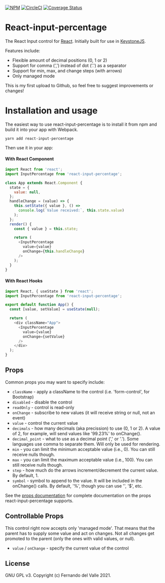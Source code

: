 [![NPM](https://img.shields.io/npm/v/react-input-percentage.svg)](https://www.npmjs.com/package/react-input-percentage)
[![CircleCI](https://circleci.com/gh/fmdelvalle/react-input-percentage/tree/master.svg?style=shield)](https://circleci.com/gh/fmdelvalle/react-input-percentage/tree/master)
[![Coverage Status](https://coveralls.io/repos/fmdelvalle/react-input-percentage/badge.svg?branch=master&service=github)](https://coveralls.io/github/fmdelvalle/react-input-percentage?branch=master)

# React-input-percentage

The React Input control for [React](https://reactjs.com). Initially built for use in [KeystoneJS](http://www.keystonejs.com).

Features include:

- Flexible amount of decimal positions (0, 1 or 2)
- Support for comma (',') instead of dot ('.') as a separator
- Support for min, max, and change steps (with arrows)
- Only managed mode

This is my first upload to Github, so feel free to suggest improvements or changes!


# Installation and usage

The easiest way to use react-input-percentage is to install it from npm and build it into your app with Webpack.

```
yarn add react-input-percentage
```

Then use it in your app:

#### With React Component

```js
import React from 'react';
import InputPercentage from 'react-input-percentage';

class App extends React.Component {
  state = {
    value: null,
  };
  handleChange = (value) => {
    this.setState({ value }, () =>
      console.log(`Value received:`, this.state.value)
    );
  };
  render() {
    const { value } = this.state;

    return (
      <InputPercentage
        value={value}
        onChange={this.handleChange}
      />
    );
  }
}
```

#### With React Hooks

```js
import React, { useState } from 'react';
import InputPercentage from 'react-input-percentage';

export default function App() {
  const [value, setValue] = useState(null);

  return (
    <div className="App">
      <InputPercentage
        value={value}
        onChange={setValue}
      />
    </div>
  );
}
```

## Props

Common props you may want to specify include:

- `className` - apply a className to the control (i.e. 'form-control', for Bootstrap)
- `disabled` - disable the control
- `readOnly` - control is read-only
- `onChange` - subscribe to new values (it will receive string or null, not an event)
- `value` - control the current value
- `decimals` - how many decimals (aka precission) to use (0, 1 or 2). A value of 2, for example, will send values like '99.23%' to onChange().
- `decimal_point` - what to use as a decimal point (',' or '.'). Some languages use comma to separate them. Will only be used for rendering.
- `min` - you can limit the minimum acceptable value (i.e., 0). You can still receive nulls though.
- `max` - you can limit the maximum acceptable value (i.e., 100). You can still receive nulls though.
- `step` - how much do the arrows increment/decrement the current value. By default, 1.
- `symbol` - symbol to append to the value. It will be included in the onChange() calls. By default, '%', though you can use '', '$', etc.

See the [props documentation](https://www.react-input-percentage.com/props) for complete documentation on the props react-input-percentage supports.

## Controllable Props

This control right now accepts only 'managed mode'. That means that the parent has to supply some value and act on changes. Not all changes get 
promoted to the parent (only the ones with valid values, or null).

- `value` / `onChange` - specify the current value of the control


## License

GNU GPL v3. Copyright (c) Fernando del Valle 2021.
